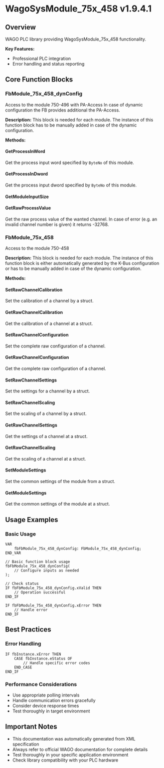 # WagoSysModule_75x_458 v1.9.4.1

## Overview
WAGO PLC library providing WagoSysModule_75x_458 functionality.

**Key Features:**
- Professional PLC integration
- Error handling and status reporting

## Core Function Blocks

### FbModule_75x_458_dynConfig
Access to the module 750-496 with PA-Access In case of dynamic configuration the FB provides additional the PA-Access.

**Description:**
This block is needed for each module. The instance of this function block has to be manually added in case of the dynamic configuration.

**Methods:**

#### GetProcessInWord
Get the process input word specified by ``ByteNo`` of this module.

#### GetProcessInDword
Get the process input dword specified by ``ByteNo`` of this module.

#### GetModuleInputSize
#### GetRawProcessValue
Get the raw process value of the wanted channel. In case of error (e.g. an invalid channel number is given) it returns -32768.

### FbModule_75x_458
Access to the module 750-458

**Description:**
This block is needed for each module. The instance of this function block is either automatically generated by the K-Bus configuration or has to be manually added in case of the dynamic configuration.

**Methods:**

#### SetRawChannelCalibration
Set the calibration of a channel by a struct.

#### GetRawChannelCalibration
Get the calibration of a channel at a struct.

#### SetRawChannelConfiguration
Set the complete raw configuration of a channel.

#### GetRawChannelConfiguration
Get the complete raw configuration of a channel.

#### SetRawChannelSettings
Set the settings for a channel by a struct.

#### SetRawChannelScaling
Set the scaling of a channel by a struct.

#### GetRawChannelSettings
Get the settings of a channel at a struct.

#### GetRawChannelScaling
Get the scaling of a channel at a struct.

#### SetModuleSettings
Set the common settings of the module from a struct.

#### GetModuleSettings
Get the common settings of the module at a struct.

## Usage Examples

### Basic Usage
```iec
VAR
    fbFbModule_75x_458_dynConfig: FbModule_75x_458_dynConfig;
END_VAR

// Basic function block usage
fbFbModule_75x_458_dynConfig(
    // Configure inputs as needed
);

// Check status
IF fbFbModule_75x_458_dynConfig.xValid THEN
    // Operation successful
END_IF

IF fbFbModule_75x_458_dynConfig.xError THEN
    // Handle error
END_IF
```

## Best Practices

### Error Handling
```iec
IF fbInstance.xError THEN
    CASE fbInstance.eStatus OF
        // Handle specific error codes
    END_CASE
END_IF
```

### Performance Considerations
- Use appropriate polling intervals
- Handle communication errors gracefully
- Consider device response times
- Test thoroughly in target environment

## Important Notes

- This documentation was automatically generated from XML specification
- Always refer to official WAGO documentation for complete details
- Test thoroughly in your specific application environment
- Check library compatibility with your PLC hardware

